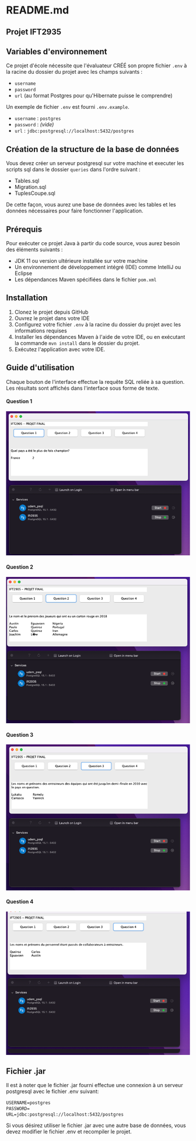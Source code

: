 # README.md

## Projet IFT2935

## Variables d'environnement

Ce projet d'école nécessite que l'évaluateur CRÉÉ son propre fichier `.env` à la racine du dossier du projet avec les champs suivants :

- `username`
- `password`
- `url` (au format Postgres pour qu'Hibernate puisse le comprendre)

Un exemple de fichier `.env` est fourni `.env.example`.
- `username` : `postgres`
- `password` : *(vide)*
- `url` : `jdbc:postgresql://localhost:5432/postgres`

## Création de la structure de la base de données
Vous devez créer un serveur postgresql sur votre machine et executer les scripts sql dans le dossier `queries` dans l'ordre suivant :
- Tables.sql
- Migration.sql
- TuplesCoupe.sql

De cette façon, vous aurez une base de données avec les tables et les données nécessaires pour faire fonctionner l'application.

## Prérequis

Pour exécuter ce projet Java à partir du code source, vous aurez besoin des éléments suivants :

- JDK 11 ou version ultérieure installée sur votre machine
- Un environnement de développement intégré (IDE) comme IntelliJ ou Eclipse
- Les dépendances Maven spécifiées dans le fichier `pom.xml`

## Installation

1. Clonez le projet depuis GitHub
2. Ouvrez le projet dans votre IDE
3. Configurez votre fichier `.env` à la racine du dossier du projet avec les informations requises
4. Installer les dépendances Maven à l'aide de votre IDE, ou en exécutant la commande `mvn install` dans le dossier du projet.
5. Exécutez l'application avec votre IDE.

## Guide d'utilisation
Chaque bouton de l'interface effectue la requête SQL reliée à sa question. Les résultats sont affichés dans l'interface sous forme de texte.

#### Question 1
![Question 1](./captures-ecran/question1.png)

#### Question 2
![Question 2](./captures-ecran/question2.png)

#### Question 3
![Question 3](./captures-ecran/question3.png)

#### Question 4
![Question 4](./captures-ecran/question4.png)


## Fichier .jar

Il est à noter que le fichier .jar fourni effectue une connexion à un serveur postgresql avec le fichier .env suivant:

```
USERNAME=postgres
PASSWORD=
URL=jdbc:postgresql://localhost:5432/postgres
```

Si vous désirez utiliser le fichier .jar avec une autre base de données, vous devez modifier le fichier .env et recompiler le projet.